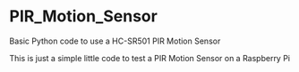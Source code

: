 # PIR_Motion_Sensor
Basic Python code to use a HC-SR501 PIR Motion Sensor

This is just a simple little code to test a PIR Motion Sensor on a Raspberry Pi

